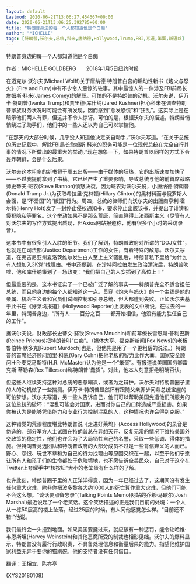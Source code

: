 ```yaml
---
layout: default
Lastmod: 2020-06-21T13:06:27.454667+00:00
date: 2020-06-21T13:06:25.392785+00:00
title: "特朗普身边的每一个人都知道他是个白痴"
author: "MICHELLE"
tags: [特朗普,沃尔夫,总统,科米,唐纳德,Hollywood,Trump,FBI,写道,笨蛋,新语丝]
---
```


特朗普身边的每一个人都知道他是个白痴

作者：MICHELLE GOLDBERG　　2018年1月5日纽约时报

在迈克尔·沃尔夫(Michael Wolff)关于唐纳德·特朗普白宫的煽动性新书《炮火与怒火》(Fire and Fury)中有不少令人震惊的轶事，其中最惊人的一件涉及FBI前局长詹姆斯·科米(James Comey)的解职。可怕的不是特朗普的动机。沃尔夫说，伊万卡·特朗普(Ivanka Trump)和贾里德·库什纳(Jared Kushner)担心科米在调查特朗普家族财务状况时可能会有所发现，因而感到“愈发恐慌”和“狂乱”。这实际上是在暗示他们两人有罪，但这并不令人惊讶。可怕的是，根据沃尔夫的描述，特朗普悄悄绕过了助手们，他们中的一些人还以为自己可以掌控他。

“在那天的大部分时候，几乎没人知道他决定亲自动手，”沃尔夫写道。“在关于总统的历史记载中，解除FBI局长詹姆斯·科米的职务可能是一位现代总统在完全自行其事的情况下所做出的最重大的举动。”现在想象一下，如果特朗普以同样的方式下令轰炸朝鲜，会是什么后果。

沃尔夫这本粗率的新书将于周五出版——由于媒体的狂热，它的出版速度加快了——不过我提前拿到了书稿。它已经产生了重要影响，导致总统与他的前首席战略师史蒂夫·班农(Steve Bannon)愤怒决裂。因为班农对沃尔夫说，小唐纳德·特朗普(Donald Trump Jr.)为获取希拉里·克林顿(Hillary Clinton)的黑材料而与俄罗斯人会面，是“不爱国”的“叛国”行为。周四，总统的律师们向沃尔夫的出版商亨利·霍尔特(Henry Holt)发了一封停止侵权通知书，要求停止出版该书，并提出了诽谤和侵犯隐私等罪名。这个举动如果不是那么荒唐，简直算得上法西斯主义（尽管有人对沃尔夫的写作方式提出质疑，但Axios网站报道称，他有很多个小时的采访录音）。

这本书中有很多引人入胜的细节。我们了解到，特朗普政府对所谓的“DOJ女性”，也就是在司法部(Justice Department)工作的女性，有着特殊的敌意。沃尔夫写道，在弗吉尼亚州夏洛茨维尔发生白人至上主义骚乱后，特朗普私下里给“为什么有人想加入3K党”找理由。书中还提到，在沙特阿拉伯发生政治清洗后，特朗普吹嘘，他和库什纳策划了一场政变：“我们把自己的人安插到了高位上！”

但最重要的是，这本书证实了一个已被广泛了解的事实——特朗普完全不适合担任总统，而且他身边的每个人都知道这一点。贯穿《炮火与怒火》的一个主线是他的亲属、机会主义者和官员们试图控制和引导总统，但大都遭到失败。正如沃尔夫基于此书在《好莱坞报道》(Hollywood Reporter)上发表的文中所说，在过去的一年里，特朗普身边，“所有人——百分之百——都开始相信，他没有能力胜任自己的工作”。

据沃尔夫说，财政部长史蒂文·努钦(Steven Mnuchin)和前幕僚长雷恩斯·普利巴斯(Reince Priebus)把特朗普叫“白痴”。（媒体大亨、福克斯新闻[Fox News]的老板鲁伯特·默多克[Rupert Murdoch]也是，但他先是用了一个更粗俗的说法。）特朗普的首席经济顾问加里·科恩(Gary Cohn)把他老板的智力比作大粪。国家安全顾问H·R·麦克马斯特(H.R. McMaster)认为他是一个“笨蛋”。有报道说美国国务卿雷克斯·蒂勒森(Rex Tillerson)称特朗普“蠢货”。对此，他本人刻意拒绝明确否认。

但这些人继续支持这种对总统的恶意嘲讽，或者为之辩护。沃尔夫对特朗普圈子里的人的动机做了一些揣测。伊万卡·特朗普显然怀有跟随父亲脚步问鼎总统宝座的可怕梦想。沃尔夫写道，另一些人告诉自己，他们可以帮助美国免遭他们所服务的这位总统的破坏：“混乱可能会对国家，进而对你自己的口碑造成严重损害。如果你被认为是能够凭借能力和专业行为控制混乱的人，这种情况也许会得到克服。”

这种错觉的荒谬程度堪比特朗普说《走进好莱坞》(Access Hollywood)的录音是伪造的。部分军方人士试图在特朗普总在异想天开、反复无常的情况下维持美国外交政策的稳定性，他们也许会为了大局牺牲自己的名誉，采取一些低调、得体的措施。但特朗普竞选团队和特朗普政府的大部分成员不过是一些背信弃义的人而已。野心、怨恨、玩世不恭和为自己的行为找理由等原因交织在一起，以至于他们宁愿让所有人和孩子们的生命都处于危险境地，也不愿告诉全美民众，自己对于这个在Twitter上夸耀手中“核按钮”大小的老笨蛋有什么样的了解。

也许此刻，特朗普圈子里的人正洋洋得意，因为一年已经过去了，这期间没有发生任何重大灾难，除非你把波多黎各大约1000人的死亡算作重大灾难，但他们可能不会这么想。“谈话要点备忘录”(Talking Points Memo)网站的乔希·马歇尔(Josh Marshal)最近说起了一个老笑话。这个笑话描述的正是我们目前的处境：一个人从一栋50层高的楼上坠落。经过25层的时候，有人问他感觉怎么样。“目前还不错!”他说。

我们最终会一头撞到地面。如果美国要挺过来，就应该有一种惩罚，能令让哈维·韦恩斯坦(Harvey Weinstein)和其他恶魔所受的制裁也相形见绌。沃尔夫的爆料显示，特朗普没有履行行政职责，不具备处理信息和衡量后果的能力。指望他维护国家利益无异于要你的猫刷碗。他的支持者没有任何借口。

翻译：王相宜、陈亦亭

(XYS20180108)


